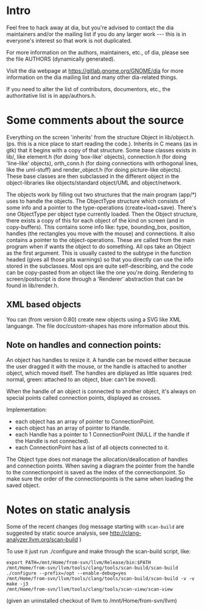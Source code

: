 # Intro
Feel free to hack away at dia, but you're advised to contact
the dia maintainers and/or the mailing list if you do any
larger work --- this is in everyone's interest so that work is
not duplicated.

For more information on the authors, maintainers, etc., of dia,
please see the file AUTHORS (dynamically generated).

Visit the dia webpage at https://gitlab.gnome.org/GNOME/dia 
for more information on the dia mailing list and many other
dia-related things.

If you need to alter the list of contributors, documentors,
etc., the authoritative list is in app/authors.h.


# Some comments about the source
Everything on the screen 'inherits' from the structure Object
in lib/object.h. (ps. this is a nice place to start reading the code.).
Inherits in C means (as in gtk) that it begins with a copy of that structure.
Some base classes exists in lib/, like element.h (for doing 'box-like'
objects), connection.h (for doing 'line-like' objects), orth_conn.h (for doing
connections with orthogonal lines, like the uml-stuff) and render_object.h
(for doing picture-like objects). These base classes are then subclassed in
the different object in the object-libraries like objects/standard object/UML
and object/network.

The objects work by filling out two structures that the main program (app/*)
uses to handle the objects. The ObjectType structure which consists of some
info and a pointer to the type-operations (create+load+save). There's one
ObjectType per object type currently loaded. Then the Object structure, there
exists a copy of this for each object of the kind on screen (and in
copy-buffers). This contains some info like: type, bounding_box, position,
handles (the rectangles you move with the mouse) and connections. It also
contains a pointer to the object-operations. These are called from the main
program when if wants the object to do something. All ops take an Object as
the first argument. This is usually casted to the subtype in the function
headed (gives all those pita warnings) so that you directly can use the info
stored in the subclasses. Most ops are quite self-describing, and the code can
be copy-pasted from an object like the one you're doing. Rendering to
screen/postscript is done through a 'Renderer' abstraction that can be found
in lib/render.h.

## XML based objects
You can (from version 0.80) create new objects using a SVG like XML languange.
The file doc/custom-shapes has more information about this.

## Note on handles and connection points:
An object has handles to resize it. A handle can be moved either because
the user dragged it with the mouse, or the handle is attached to another
object, which moved itself. The handles are diplayed as little squares
(red: normal, green: attached to an object, blue: can't be moved).

When the handle of an object is connected to another object, it's always
on special points called connection points, displayed as crosses.

Implementation:
- each object has an array of pointer to ConnectionPoint.
- each object has an array of pointer to Handle.
- each Handle has a pointer to 1 ConnectionPoint (NULL if the handle if
the Handle is not connected).
- each ConnectionPoint has a list of all objects connected to it.

The Object type does not manage the allocation/deallocation of handles and
connection points. When saving a diagram the pointer from the handle to
the connectionpoint is saved as the index of the connectionpoint. So make
sure the order of the connectionpoints is the same when loading the saved
object.

# Notes on static analysis
Some of the recent changes (log message starting with `scan-build` are suggested
by static source analysis, see http://clang-analyzer.llvm.org/scan-build )

To use it just run ./configure and make through the scan-build script, like:

```
export PATH=/mnt/Home/from-svn/llvm/Release/bin:$PATH
/mnt/Home/from-svn/llvm/tools/clang/tools/scan-build/scan-build ./configure --prefix=/opt --enable-debug=yes
/mnt/Home/from-svn/llvm/tools/clang/tools/scan-build/scan-build -v -v make -j3
/mnt/Home/from-svn/llvm/tools/clang/tools/scan-view/scan-view
```

(given an uninstalled checkout of llvm to /mnt/Home/from-svn/llvm)

